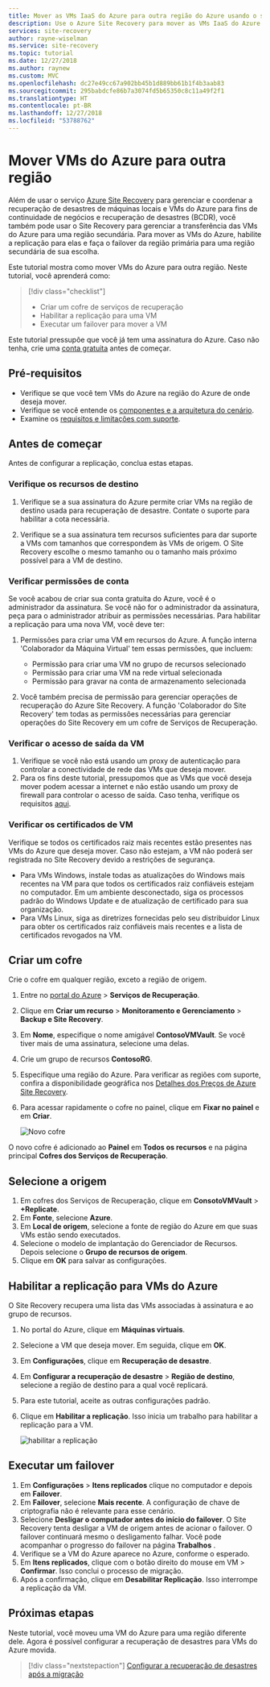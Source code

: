 ```yaml
---
title: Mover as VMs IaaS do Azure para outra região do Azure usando o serviço Azure Site Recovery | Microsoft Docs
description: Use o Azure Site Recovery para mover as VMs IaaS do Azure de uma região do Azure para outra.
services: site-recovery
author: rayne-wiselman
ms.service: site-recovery
ms.topic: tutorial
ms.date: 12/27/2018
ms.author: raynew
ms.custom: MVC
ms.openlocfilehash: dc27e49cc67a902bb45b1d889bb61b1f4b3aab83
ms.sourcegitcommit: 295babdcfe86b7a3074fd5b65350c8c11a49f2f1
ms.translationtype: HT
ms.contentlocale: pt-BR
ms.lasthandoff: 12/27/2018
ms.locfileid: "53788762"
---
```

# <a name="move-azure-vms-to-another-region"></a>Mover VMs do Azure para outra região

Além de usar o serviço [Azure Site Recovery](site-recovery-overview.md) para gerenciar e coordenar a recuperação de desastres de máquinas locais e VMs do Azure para fins de continuidade de negócios e recuperação de desastres (BCDR), você também pode usar o Site Recovery para gerenciar a transferência das VMs do Azure para uma região secundária. Para mover as VMs do Azure, habilite a replicação para elas e faça o failover da região primária para uma região secundária de sua escolha.

Este tutorial mostra como mover VMs do Azure para outra região. Neste tutorial, você aprenderá como:

> [!div class="checklist"]
> * Criar um cofre de serviços de recuperação
> * Habilitar a replicação para uma VM
> * Executar um failover para mover a VM

Este tutorial pressupõe que você já tem uma assinatura do Azure. Caso não tenha, crie uma [conta gratuita](https://azure.microsoft.com/pricing/free-trial/) antes de começar.





## <a name="prerequisites"></a>Pré-requisitos

- Verifique se que você tem VMs do Azure na região do Azure de onde deseja mover.
- Verifique se você entende os [componentes e a arquitetura do cenário](azure-to-azure-architecture.md).
- Examine os [requisitos e limitações com suporte](azure-to-azure-support-matrix.md).



## <a name="before-you-start"></a>Antes de começar

Antes de configurar a replicação, conclua estas etapas.


### <a name="verify-target-resources"></a>Verifique os recursos de destino

1. Verifique se a sua assinatura do Azure permite criar VMs na região de destino usada para recuperação de desastre. Contate o suporte para habilitar a cota necessária.

2. Verifique se a sua assinatura tem recursos suficientes para dar suporte a VMs com tamanhos que correspondem às VMs de origem. O Site Recovery escolhe o mesmo tamanho ou o tamanho mais próximo possível para a VM de destino.


### <a name="verify-account-permissions"></a>Verificar permissões de conta

Se você acabou de criar sua conta gratuita do Azure, você é o administrador da assinatura. Se você não for o administrador da assinatura, peça para o administrador atribuir as permissões necessárias. Para habilitar a replicação para uma nova VM, você deve ter:

1. Permissões para criar uma VM em recursos do Azure. A função interna 'Colaborador da Máquina Virtual' tem essas permissões, que incluem:
    - Permissão para criar uma VM no grupo de recursos selecionado
    - Permissão para criar uma VM na rede virtual selecionada
    - Permissão para gravar na conta de armazenamento selecionada

2. Você também precisa de permissão para gerenciar operações de recuperação do Azure Site Recovery. A função 'Colaborador do Site Recovery' tem todas as permissões necessárias para gerenciar operações do Site Recovery em um cofre de Serviços de Recuperação.


### <a name="verify-vm-outbound-access"></a>Verificar o acesso de saída da VM

1. Verifique se você não está usando um proxy de autenticação para controlar a conectividade de rede das VMs que deseja mover. 
2. Para os fins deste tutorial, pressupomos que as VMs que você deseja mover podem acessar a internet e não estão usando um proxy de firewall para controlar o acesso de saída. Caso tenha, verifique os requisitos [aqui](azure-to-azure-tutorial-enable-replication.md#configure-outbound-network-connectivity).

### <a name="verify-vm-certificates"></a>Verificar os certificados de VM

Verifique se todos os certificados raiz mais recentes estão presentes nas VMs do Azure que deseja mover. Caso não estejam, a VM não poderá ser registrada no Site Recovery devido a restrições de segurança.

- Para VMs Windows, instale todas as atualizações do Windows mais recentes na VM para que todos os certificados raiz confiáveis estejam no computador. Em um ambiente desconectado, siga os processos padrão do Windows Update e de atualização de certificado para sua organização.
- Para VMs Linux, siga as diretrizes fornecidas pelo seu distribuidor Linux para obter os certificados raiz confiáveis mais recentes e a lista de certificados revogados na VM.



## <a name="create-a-vault"></a>Criar um cofre

Crie o cofre em qualquer região, exceto a região de origem.

1. Entre no [portal do Azure](https://portal.azure.com) > **Serviços de Recuperação**.
2. Clique em **Criar um recurso** > **Monitoramento e Gerenciamento** > **Backup e Site Recovery**.
3. Em **Nome**, especifique o nome amigável **ContosoVMVault**. Se você tiver mais de uma assinatura, selecione uma delas.
4. Crie um grupo de recursos **ContosoRG**.
5. Especifique uma região do Azure. Para verificar as regiões com suporte, confira a disponibilidade geográfica nos [Detalhes dos Preços de Azure Site Recovery](https://azure.microsoft.com/pricing/details/site-recovery/).
6. Para acessar rapidamente o cofre no painel, clique em **Fixar no painel** e em **Criar**.

   ![Novo cofre](./media/tutorial-migrate-azure-to-azure/azure-to-azure-vault.png)

O novo cofre é adicionado ao **Painel** em **Todos os recursos** e na página principal **Cofres dos Serviços de Recuperação**.






## <a name="select-the-source"></a>Selecione a origem

1. Em cofres dos Serviços de Recuperação, clique em **ConsotoVMVault** > **+Replicate**.
2. Em **Fonte**, selecione **Azure**.
3. Em **Local de origem**, selecione a fonte de região do Azure em que suas VMs estão sendo executados.
4. Selecione o modelo de implantação do Gerenciador de Recursos. Depois selecione o **Grupo de recursos de origem**.
5. Clique em **OK** para salvar as configurações.


## <a name="enable-replication-for-azure-vms"></a>Habilitar a replicação para VMs do Azure

O Site Recovery recupera uma lista das VMs associadas à assinatura e ao grupo de recursos.


1. No portal do Azure, clique em **Máquinas virtuais**.
2. Selecione a VM que deseja mover. Em seguida, clique em **OK**.
3. Em **Configurações**, clique em **Recuperação de desastre**.
4. Em **Configurar a recuperação de desastre** > **Região de destino**, selecione a região de destino para a qual você replicará.
5. Para este tutorial, aceite as outras configurações padrão.
6. Clique em **Habilitar a replicação**. Isso inicia um trabalho para habilitar a replicação para a VM.

    ![habilitar a replicação](media/tutorial-migrate-azure-to-azure/settings.png)

 

## <a name="run-a-failover"></a>Executar um failover

1. Em **Configurações** > **Itens replicados** clique no computador e depois em **Failover**.
2. Em **Failover**, selecione **Mais recente**. A configuração de chave de criptografia não é relevante para esse cenário.
3. Selecione **Desligar o computador antes do início do failover**. O Site Recovery tenta desligar a VM de origem antes de acionar o failover. O failover continuará mesmo o desligamento falhar. Você pode acompanhar o progresso do failover na página **Trabalhos** .
4. Verifique se a VM do Azure aparece no Azure, conforme o esperado.
5. Em **Itens replicados**, clique com o botão direito do mouse em VM > **Confirmar**. Isso conclui o processo de migração.
6. Após a confirmação, clique em **Desabilitar Replicação**.  Isso interrompe a replicação da VM.



## <a name="next-steps"></a>Próximas etapas

Neste tutorial, você moveu uma VM do Azure para uma região diferente dele. Agora é possível configurar a recuperação de desastres para VMs do Azure movida.

> [!div class="nextstepaction"]
> [Configurar a recuperação de desastres após a migração](azure-to-azure-quickstart.md)

